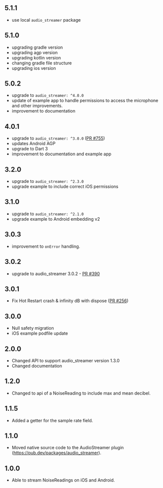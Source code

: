 ## 5.1.1

- use local `audio_streamer` package

## 5.1.0

- upgrading gradle version
- upgrading agp version
- upgrading kotlin version
- changing gradle file structure
- upgrading ios version

## 5.0.2

- upgrade to `audio_streamer: ^4.0.0`
- update of example app to handle permissions to access the microphone and other improvements.
- improvement to documentation

## 4.0.1

- upgrade to `audio_streamer: ^3.0.0` ([PR #755](https://github.com/cph-cachet/flutter-plugins/pull/755))
- updates Android AGP
- upgrade to Dart 3
- improvement to documentation and example app

## 3.2.0

- upgrade to `audio_streamer: ^2.3.0`
- upgrade example to include correct iOS permissions

## 3.1.0

- upgrade to `audio_streamer: ^2.1.0`
- upgrade example to Android embedding v2

## 3.0.3

- improvement to `onError` handling.

## 3.0.2

- upgrade to audio_streamer 3.0.2 - [PR #390](https://github.com/cph-cachet/flutter-plugins/pull/390)

## 3.0.1

- Fix Hot Restart crash & infinity dB with dispose ([PR #256](https://github.com/cph-cachet/flutter-plugins/pull/256))

## 3.0.0

- Null safety migration
- iOS example podfile update

## 2.0.0

- Changed API to support audio_streamer version 1.3.0
- Changed documentation

## 1.2.0

- Changed to api of a NoiseReading to include max and mean decibel.

## 1.1.5

- Added a getter for the sample rate field.

## 1.1.0

- Moved native source code to the AudioStreamer plugin (<https://pub.dev/packages/audio_streamer>).

## 1.0.0

- Able to stream NoiseReadings on iOS and Android.
